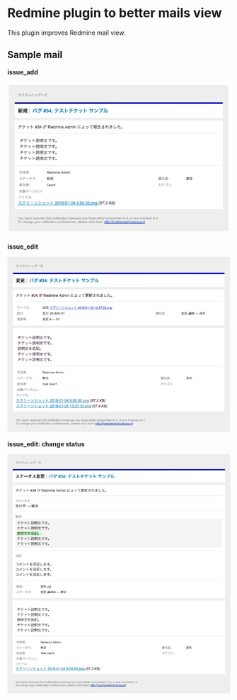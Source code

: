 Redmine plugin to better mails view
========

This plugin improves Redmine mail view.

Sample mail
----------

**issue_add**

![issue_add](https://github.com/m3dev/redmine_better_mail/blob/master/doc/sample_issue_add.png)

**issue_edit**

![issue_edit](https://github.com/m3dev/redmine_better_mail/blob/master/doc/sample_issue_edit.png)

**issue_edit: change status**

![issue_edit: change status](https://github.com/m3dev/redmine_better_mail/blob/master/doc/sample_issue_edit_change_status.png)

